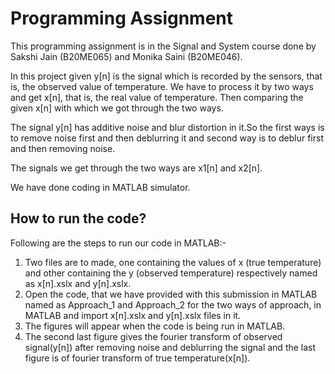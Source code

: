 
# Programming Assignment

This programming assignment is in the Signal and System course done by Sakshi Jain (B20ME065) and Monika Saini (B20ME046).

In this project given y[n] is the signal which is recorded by the sensors, that is, the observed value of temperature.
We have to process it by two ways and get x[n], that is, the real value of temperature.
Then comparing the given x[n] with which we got through the two ways.

The signal y[n] has additive noise and blur distortion in it.So the first ways is to remove noise first and then deblurring it and second way is to deblur first and then removing noise.

The signals we get through the two ways are x1[n] and x2[n].

We have done coding in MATLAB simulator.




## How to run the code?

Following are the steps to run our code in MATLAB:-
1. Two files are to made, one containing the values of x (true temperature) and other containing the y (observed temperature) respectively named as x[n].xslx and y[n].xslx.
2. Open the code, that we have provided with this submission in MATLAB named as Approach_1 and Approach_2 for the two ways of approach, in MATLAB and import x[n].xslx and y[n].xslx files in it.
3. The figures will appear when the code is being run in MATLAB.
4. The second last figure gives the fourier transform of observed signal(y[n]) after removing noise and deblurring the signal and the last figure is of fourier transform of true temperature(x[n]).

  